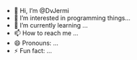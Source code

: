 - 👋 Hi, I’m @DvJermi
- 👀 I’m interested in programming things...
- 🌱 I’m currently learning ...
- 📫 How to reach me ...
- 😄 Pronouns: ...
- ⚡ Fun fact: ...

<!---
DvJermi/DvJermi is a ✨ special ✨ repository because its `README.md` (this file) appears on your GitHub profile.
You can click the Preview link to take a look at your changes.
--->
